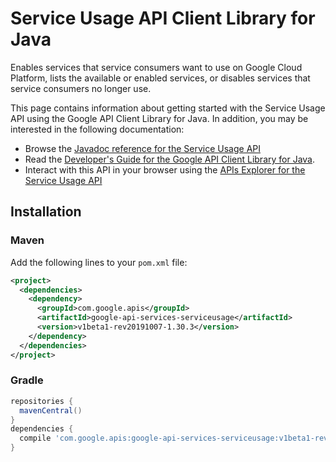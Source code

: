 # Service Usage API Client Library for Java

Enables services that service consumers want to use on Google Cloud Platform, lists the available or enabled services, or disables services that service consumers no longer use.

This page contains information about getting started with the Service Usage API
using the Google API Client Library for Java. In addition, you may be interested
in the following documentation:

* Browse the [Javadoc reference for the Service Usage API][javadoc]
* Read the [Developer's Guide for the Google API Client Library for Java][google-api-client].
* Interact with this API in your browser using the [APIs Explorer for the Service Usage API][api-explorer]

## Installation

### Maven

Add the following lines to your `pom.xml` file:

```xml
<project>
  <dependencies>
    <dependency>
      <groupId>com.google.apis</groupId>
      <artifactId>google-api-services-serviceusage</artifactId>
      <version>v1beta1-rev20191007-1.30.3</version>
    </dependency>
  </dependencies>
</project>
```

### Gradle

```gradle
repositories {
  mavenCentral()
}
dependencies {
  compile 'com.google.apis:google-api-services-serviceusage:v1beta1-rev20191007-1.30.3'
}
```

[javadoc]: https://googleapis.dev/java/google-api-services-serviceusage/latest/index.html
[google-api-client]: https://github.com/googleapis/google-api-java-client/
[api-explorer]: https://developers.google.com/apis-explorer/#p/abusiveexperiencereport/v1/
